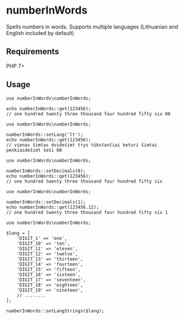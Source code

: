 # numberInWords
Spells numbers in words. Supports multiple languages (Lithuanian and English included by default)

## Requirements
PHP 7+

## Usage

```
use numberInWords\numberInWords;

echo numberInWords::get(123456);
// one hundred twenty three thousand four hundred fifty six 00
```
```
use numberInWords\numberInWords;

numberInWords::setLang('lt');
echo numberInWords::get(123456);
// vienas šimtas dvidešimt trys tūkstančiai keturi šimtai penkiasdešimt šeši 00
```

```
use numberInWords\numberInWords;

numberInWords::setDecimals(0);
echo numberInWords::get(123456);
// one hundred twenty three thousand four hundred fifty six
```

```
use numberInWords\numberInWords;

numberInWords::setDecimals(1);
echo numberInWords::get(123456.12);
// one hundred twenty three thousand four hundred fifty six 1
```

```
use numberInWords\numberInWords;

$lang = [
    'DIGIT_1' => 'one',
    'DIGIT_10' => 'ten',
    'DIGIT_11' => 'eleven',
    'DIGIT_12' => 'twelve',
    'DIGIT_13' => 'thirteen',
    'DIGIT_14' => 'fourteen',
    'DIGIT_15' => 'fifteen',
    'DIGIT_16' => 'sixteen',
    'DIGIT_17' => 'seventeen',
    'DIGIT_18' => 'eighteen',
    'DIGIT_19' => 'nineteen',
    // ........
];

numberInWords::setLangStrings($lang);
```
